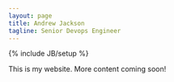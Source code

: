 ```yaml
---
layout: page
title: Andrew Jackson
tagline: Senior Devops Engineer
---
```

{% include JB/setup %}

This is my website. More content coming soon!